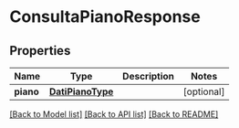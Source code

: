 # ConsultaPianoResponse

## Properties
Name | Type | Description | Notes
------------ | ------------- | ------------- | -------------
**piano** | [**DatiPianoType**](DatiPianoType.md) |  | [optional] 

[[Back to Model list]](../README.md#documentation-for-models) [[Back to API list]](../README.md#documentation-for-api-endpoints) [[Back to README]](../README.md)

